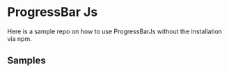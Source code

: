 # ProgressBar Js

Here is a sample repo on how to use ProgressBarJs without the installation via npm.

## Samples
